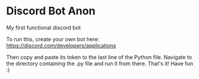 # Discord Bot Anon
 My first functional discord bot

To run this, create your own bot here:
https://discord.com/developers/applications

Then copy and paste its token to the last line of the Python file.
Navigate to the directory containing the .py file and run it from there. That's it! Have fun :)

